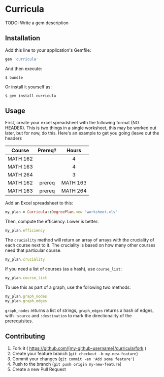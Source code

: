 # Curricula

TODO: Write a gem description

## Installation

Add this line to your application's Gemfile:

```ruby
gem 'curricula'
```

And then execute:

    $ bundle

Or install it yourself as:

    $ gem install curricula

## Usage

First, create your excel spreadsheet with the following format (NO HEADER). This
is two things in a single worksheet, this may be worked out later, but for now,
do this. Here's an example to get you going (leave out the header):

|Course|Prereq?|Hours|
|:----:|:-----:|:---:|
|MATH 162| |4|
|MATH 163| |4|
|MATH 264| |3|
|MATH 162|prereq|MATH 163|
|MATH 163|prereq|MATH 264|

Add an Excel spreadsheet to this:

```ruby
my_plan = Curricula::DegreePlan.new "worksheet.xls"
```

Then, compute the efficiency. Lower is better:

```ruby
my_plan.efficiency
```

The `cruciality` method will return an array of arrays with the cruciality of
each course next to it. The cruciality is based on how many other courses need
that particular course.
```ruby
my_plan.cruciality
```

If you need a list of courses (as a hash), use `course_list`:

```ruby
my_plan.course_list
```

To use this as part of a graph, use the following two methods:

```ruby
my_plan.graph_nodes
my_plan.graph_edges
```

`graph_nodes` returns a list of strings, `graph_edges` returns a hash of edges,
with `:source` and `:destination` to mark the directionality of the
prerequisites.

## Contributing

1. Fork it ( https://github.com/[my-github-username]/curricula/fork )
2. Create your feature branch (`git checkout -b my-new-feature`)
3. Commit your changes (`git commit -am 'Add some feature'`)
4. Push to the branch (`git push origin my-new-feature`)
5. Create a new Pull Request
